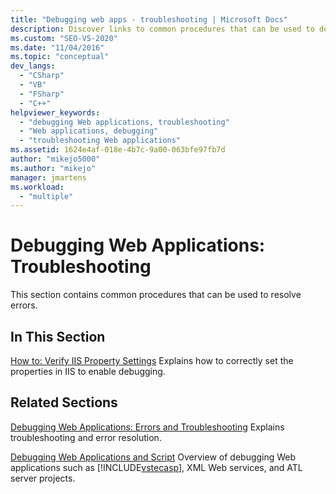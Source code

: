 ```yaml
---
title: "Debugging web apps - troubleshooting | Microsoft Docs"
description: Discover links to common procedures that can be used to debug and resolve errors in web applications.
ms.custom: "SEO-VS-2020"
ms.date: "11/04/2016"
ms.topic: "conceptual"
dev_langs:
  - "CSharp"
  - "VB"
  - "FSharp"
  - "C++"
helpviewer_keywords:
  - "debugging Web applications, troubleshooting"
  - "Web applications, debugging"
  - "troubleshooting Web applications"
ms.assetid: 1624e4af-018e-4b7c-9a00-063bfe97fb7d
author: "mikejo5000"
ms.author: "mikejo"
manager: jmartens
ms.workload:
  - "multiple"
---
```

# Debugging Web Applications: Troubleshooting
This section contains common procedures that can be used to resolve errors.

## In This Section
 [How to: Verify IIS Property Settings](../debugger/how-to-verify-iis-property-settings.md)
 Explains how to correctly set the properties in IIS to enable debugging.

## Related Sections
 [Debugging Web Applications: Errors and Troubleshooting](../debugger/debugging-web-applications-errors-and-troubleshooting.md)
 Explains troubleshooting and error resolution.

 [Debugging Web Applications and Script](how-to-enable-debugging-for-aspnet-applications.md)
 Overview of debugging Web applications such as [!INCLUDE[vstecasp](../code-quality/includes/vstecasp_md.md)], XML Web services, and ATL server projects.